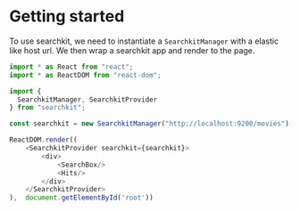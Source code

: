 
# Getting started
To use searchkit, we need to instantiate a `SearchkitManager` with a elastic like host url.
We then wrap a searchkit app and render to the page.

```js
import * as React from "react";
import * as ReactDOM from "react-dom";

import {
  SearchkitManager, SearchkitProvider
} from "searchkit";

const searchkit = new SearchkitManager("http://localhost:9200/movies");

ReactDOM.render((
	<SearchkitProvider searchkit={searchkit}>
		<div>
			<SearchBox/>
			<Hits/>
		</div>
	</SearchkitProvider>
),  document.getElementById('root'))
```
